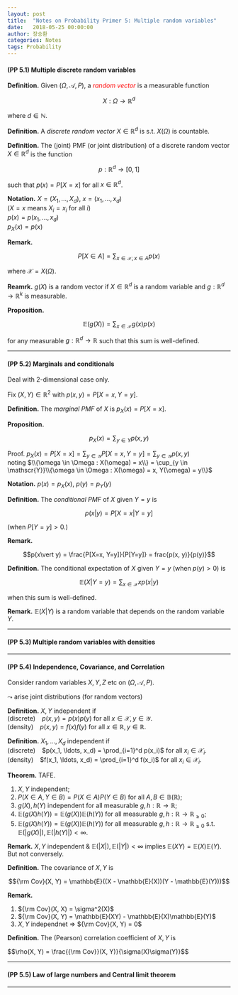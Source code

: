 ```yaml
---
layout: post
title:  "Notes on Probability Primer 5: Multiple random variables"
date:   2018-05-25 00:00:00
author: 장승환
categories: Notes
tags: Probability
---
```


#### (PP 5.1) Multiple discrete random variables

**Definition.** Given $(\Omega, \mathscr{A}, P)$, a <span style="color:red">*random vector*</span> is a measurable function 

$$X : \Omega \rightarrow \mathbb{R}^d$$

where $d \in \mathbb{N}$.

**Definition.** A *discrete random vector* $X \in \mathbb{R}^d$ is s.t. $X(\Omega)$ is countable.

**Definition.** The (joint) PMF (or joint distribution) of a discrete random vector $X \in \mathbb{R}^d$ is the function

$$p:\mathbb{R}^d \rightarrow [0,1]$$ 

such that $p(x)= P[X=x]$ for all $x \in \mathbb{R}^d$. 

**Notation.** $X = (X_1, \ldots, X_d)$, $x = (x_1, \ldots, x_d)$  
($X = x$ means $X_i = x_i$ for all $i$)  
$p(x) = p(x_1, \ldots, x_d)$  
$p_X(x) = p(x)$  

**Remark.** 

$$P[X \in A] = \sum_{x\in \mathscr{X}, x \in A} p(x)$$

where $\mathscr{X} = X(\Omega)$.

**Reamrk.** $g(X)$ is a random vector if $X \in \mathbb{R}^d$ is a random variable and
$g: \mathbb{R}^d \rightarrow \mathbb{R}^k$ is measurable.

**Proposition.**

$$\mathbb{E}(g(X)) = \sum_{x\in \mathscr{X}} g(x)p(x)$$

for any measurable $g: \mathbb{R}^d \rightarrow \mathbb{R}$ such that this sum is well-defined.

---

#### (PP 5.2) Marginals and conditionals

Deal with 2-dimensional case only.

Fix $(X, Y) \in \mathbb{R}^2$ with $p(x, y) = P[X=x, Y=y]$.

**Definition.** The *marginal PMF* of $X$ is $p_X(x) = P[X = x]$.

**Proposition.**

$$p_X(x) = \sum_{y \in Y} p(x, y)$$

Proof. $p_X(x) = P[X=x] = \sum_{y \in \mathscr{Y}} P[X=x, Y=y] = \sum_{y \in \mathscr{Y}}p(x,y)$  
noting $\\{\omega \in \Omega : X(\omega) = x\\} 
= \cup_{y \in \mathscr{Y}}\\{\omega \in \Omega : X(\omega) = x, Y(\omega) = y\\}$ 

**Notation.** $p(x) = p_X(x)$, $p(y) = p_Y(y)$  

**Definition.** The *conditional PMF* of $X$ given $Y=y$ is 

$$p(x\vert y) = P[X=x \vert Y = y]$$

(when $P[Y=y] > 0$.)

**Remark.** 

$$p(x\vert y) = \frac{P[X=x, Y=y]}{P[Y=y]} = frac{p(x, y)}{p(y)}$$

**Definition.** The conditional expectation of $X$ given $Y=y$ (when $p(y) > 0$) is 

$$\mathbb{E}(X\vert Y=y) = \sum_{x \in \mathscr{X}} xp(x \vert y)$$

when this sum is well-defined.

**Remark.** $\mathbb{E}(X\vert Y)$ is a random variable that depends on the random variable $Y$.

---

#### (PP 5.3) Multiple random variables with densities



---

#### (PP 5.4) Independence, Covariance, and Correlation

Consider random variables $X, Y, Z$ etc on $(\Omega, \mathcal{A}, P)$.

$\leadsto$ arise joint distributions (for random vectors)

**Definition.** $X, Y$ independent if   
(discrete) $\,\,\,$  $p(x, y) = p(x) p(y)$ for all $x \in \mathscr{X}, y \in \mathscr{Y}$.   
(density) $\,\,\,$ $p(x, y) = f(x) f(y)$ for all $x \in \mathbb{R}, y \in \mathbb{R}$.

**Definition.** $X_1, \ldots, X_d$ independent if   
(discrete) $\,\,\,$  $p(x_1, \ldots, x_d) = \prod_{i=1}^d p(x_i)$ for all $x_i \in \mathscr{X}_i$.  
(density) $\,\,\,$ $f(x_1, \ldots, x_d) = \prod_{i=1}^d f(x_i)$ for all $x_i \in \mathscr{X}_i$. 

**Theorem.** TAFE.
1. $X, Y$ independent;
2. $P(X \in A, Y \in B) = P(X \in A)P(Y \in B)$ for all $A, B \in \mathbb{B}(\mathbb{R})$;
3. $g(X), h(Y)$ independent for all measurable $g, h: \mathbb{R} \rightarrow \mathbb{R}$;
4. $\mathbb{E}(g(X)h(Y)) = \mathbb{E}(g(X))\mathbb{E}(h(Y))$ for all measurable $g, h: \mathbb{R} \rightarrow \mathbb{R}_{\ge 0}$;
5. $\mathbb{E}(g(X)h(Y)) = \mathbb{E}(g(X))\mathbb{E}(h(Y))$ for all measurable $g, h: \mathbb{R} \rightarrow \mathbb{R}_{\ge 0}$
s.t. $\mathbb{E}(\vert g(X)\vert), \mathbb{E}(\vert h(Y)\vert) < \infty$.

**Remark.** $X, Y$ independent & $\mathbb{E}(\vert X\vert), \mathbb{E}(\vert Y\vert) < \infty$
implies $\mathbb{E}(XY) = \mathbb{E}(X)\mathbb{E}(Y)$.   
But not conversely.

**Definition.** The covariance of $X, Y$ is 

$${\rm Cov}(X, Y) = \mathbb{E}((X - \mathbb{E}(X))(Y - \mathbb{E}(Y)))$$

**Remark.**
1. ${\rm Cov}(X, X) = \sigma^2(X)$
2. ${\rm Cov}(X, Y) = \mathbb{E}(XY)  - \mathbb{E}(X)\mathbb{E}(Y)$
3. $X, Y$ independnet $\Rightarrow$ ${\rm Cov}(X, Y) = 0$

**Definition.** The (Pearson) correlation coefficient of $X, Y$ is 

$$\rho(X, Y) = \frac{{\\rm Cov}}(X, Y)}{\sigma(X)\sigma(Y)}$$

---

#### (PP 5.5) Law of large numbers and Central limit theorem

---

